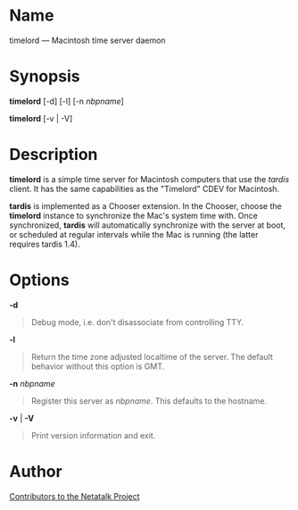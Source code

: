 # Name

timelord — Macintosh time server daemon

# Synopsis

**timelord** [-d] [-l] [-n *nbpname*]

**timelord** [-v | -V]

# Description

**timelord** is a simple time server for Macintosh computers that use the
*tardis* client. It has the same capabilities as the "Timelord" CDEV for
Macintosh.

**tardis** is implemented as a Chooser extension. In the Chooser, choose
the **timelord** instance to synchronize the Mac's system time with. Once
synchronized, **tardis** will automatically synchronize with the server at
boot, or scheduled at regular intervals while the Mac is running (the
latter requires tardis 1.4).

# Options

**-d**

> Debug mode, i.e. don't disassociate from controlling TTY.

**-l**

> Return the time zone adjusted localtime of the server. The default
behavior without this option is GMT.

**-n** *nbpname*

> Register this server as *nbpname*. This defaults to the hostname.

**-v** | **-V**

> Print version information and exit.

# Author

[Contributors to the Netatalk Project](https://netatalk.io/contributors)
